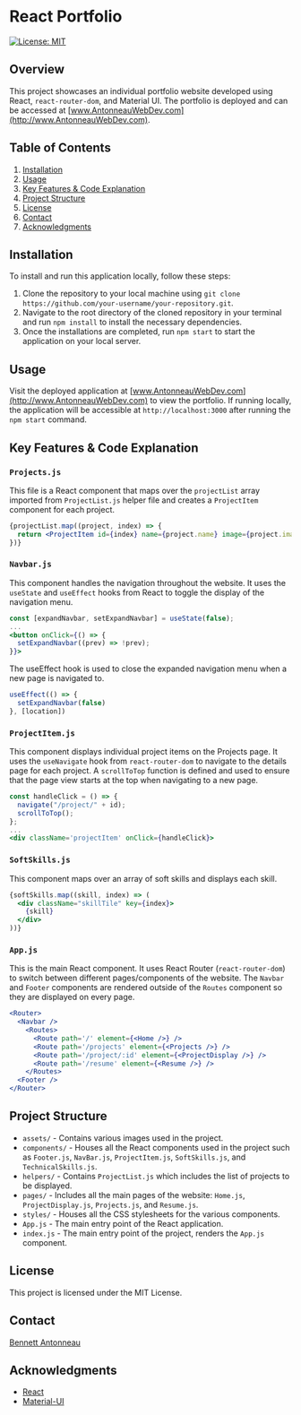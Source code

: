 # React Portfolio

[![License: MIT](https://img.shields.io/badge/License-MIT-blue.svg)](https://opensource.org/licenses/MIT)

## Overview

This project showcases an individual portfolio website developed using React, `react-router-dom`, and Material UI. The portfolio is deployed and can be accessed at [www.AntonneauWebDev.com](http://www.AntonneauWebDev.com).

## Table of Contents
1. [Installation](#installation)
2. [Usage](#usage)
3. [Key Features & Code Explanation](#key-features-&-code-explanation)
4. [Project Structure](#project-structure)
5. [License](#license)
6. [Contact](#contact)
7. [Acknowledgments](#Acknowledgments)

## Installation

To install and run this application locally, follow these steps:

1. Clone the repository to your local machine using `git clone https://github.com/your-username/your-repository.git`.
2. Navigate to the root directory of the cloned repository in your terminal and run `npm install` to install the necessary dependencies.
3. Once the installations are completed, run `npm start` to start the application on your local server.

## Usage

Visit the deployed application at [www.AntonneauWebDev.com](http://www.AntonneauWebDev.com) to view the portfolio. If running locally, the application will be accessible at `http://localhost:3000` after running the `npm start` command.

## Key Features & Code Explanation

### `Projects.js`
This file is a React component that maps over the `projectList` array imported from `ProjectList.js` helper file and creates a `ProjectItem` component for each project.

```jsx
{projectList.map((project, index) => {
  return <ProjectItem id={index} name={project.name} image={project.image} />
})}
```

### `Navbar.js`
This component handles the navigation throughout the website. It uses the `useState` and `useEffect` hooks from React to toggle the display of the navigation menu.

```jsx
const [expandNavbar, setExpandNavbar] = useState(false);
...
<button onClick={() => {
  setExpandNavbar((prev) => !prev);
}}>
```

The useEffect hook is used to close the expanded navigation menu when a new page is navigated to.

```jsx
useEffect(() => {
  setExpandNavbar(false)
}, [location])
```

### `ProjectItem.js`
This component displays individual project items on the Projects page. It uses the `useNavigate` hook from `react-router-dom` to navigate to the details page for each project. A `scrollToTop` function is defined and used to ensure that the page view starts at the top when navigating to a new page.

```jsx
const handleClick = () => {
  navigate("/project/" + id);
  scrollToTop();
};
...
<div className='projectItem' onClick={handleClick}>
```

### `SoftSkills.js`
This component maps over an array of soft skills and displays each skill.

```jsx
{softSkills.map((skill, index) => (
  <div className="skillTile" key={index}>
    {skill}
  </div>
))}
```

### `App.js`
This is the main React component. It uses React Router (`react-router-dom`) to switch between different pages/components of the website. The `Navbar` and `Footer` components are rendered outside of the `Routes` component so they are displayed on every page.

```jsx
<Router>
  <Navbar />
    <Routes>
      <Route path='/' element={<Home />} />
      <Route path='/projects' element={<Projects />} />
      <Route path='/project/:id' element={<ProjectDisplay />} />
      <Route path='/resume' element={<Resume />} />
    </Routes>
  <Footer />
</Router>
```

## Project Structure

- `assets/` - Contains various images used in the project.
- `components/` - Houses all the React components used in the project such as `Footer.js`, `NavBar.js`, `ProjectItem.js`, `SoftSkills.js`, and `TechnicalSkills.js`.
- `helpers/` - Contains `ProjectList.js` which includes the list of projects to be displayed.
- `pages/` - Includes all the main pages of the website: `Home.js`, `ProjectDisplay.js`, `Projects.js`, and `Resume.js`.
- `styles/` - Houses all the CSS stylesheets for the various components.
- `App.js` - The main entry point of the React application.
- `index.js` - The main entry point of the project, renders the `App.js` component.

## License
This project is licensed under the MIT License.

## Contact
[Bennett Antonneau](mailto:benantonn@gmail.com)

## Acknowledgments
- [React](https://reactjs.org/)
- [Material-UI](https://material-ui.com/)



